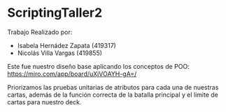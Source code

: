 # ScriptingTaller2

Trabajo Realizado por:

- Isabela Hernádez Zapata (419317)
- Nicolás Villa Vargas (419855)

Este fue nuestro diseño base aplicando los conceptos de POO: 
https://miro.com/app/board/uXjVOAYH-gA=/

Priorizamos las pruebas unitarias de atributos para cada una de nuestras cartas, 
además de la función correcta de la batalla principal y el limite de cartas para nuestro deck.

